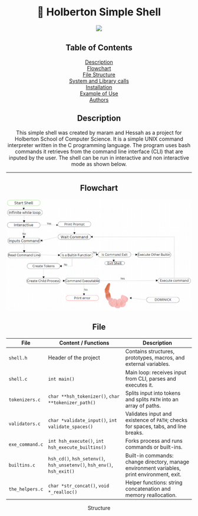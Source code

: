 <div align="center">

# 🐚 Holberton Simple Shell


  <img src="https://media3.giphy.com/media/v1.Y2lkPTc5MGI3NjExcno3M2dmenpscDIzODIyc3I5N3BvZWNmM3k4emdmNWZ3ZWgxemt3dCZlcD12MV9pbnRlcm5hbF9naWZfYnlfaWQmY3Q9Zw/QDjpIL6oNCVZ4qzGs7/giphy.gif" width="400">

## Table of Contents
<div align="center">

<a href="#description">Description</a><br>
<a href="#flowchart">Flowchart</a><br>
<a href="#file-structure">File Structure</a><br>
<a href="#system-and-library-calls">System and Library calls</a><br>
<a href="#installation">Installation</a><br>
<a href="#example-of-use">Example of Use</a><br>
<a href="#authors">Authors</a>

</div>


## Description

This simple shell was created by maram and Hessah as a project for Holberton School of Computer Science. It is a simple UNIX command interpreter written in the C programming language. The program uses bash commands it retrieves from the command line interface (CLI) that are inputed by the user. The shell can be run in interactive and non interactive mode as shown below.


---



## Flowchart

<p align="center">
  <img src="https://github.com/maram-ra/holbertonschool-simple_shell/blob/b3627e8b4d1893be96269ee00e5d598c44b05d49/232889814-c96b5a35-7032-4b5c-8e06-4263eb0f5c2f.png"/>
</p>

## File

| File                | Content / Functions                                                                 | Description                                                                                   |
|---------------------|-------------------------------------------------------------------------------------|-----------------------------------------------------------------------------------------------|
| `shell.h`           | Header of the project                                                              | Contains structures, prototypes, macros, and external variables.                              |
| `shell.c`           | `int main()`                                                                        | Main loop: receives input from CLI, parses and executes it.                                   |
| `tokenizers.c`      | `char **hsh_tokenizer()`, `char **tokenizer_path()`                                 | Splits input into tokens and splits `PATH` into an array of paths.                            |
| `validators.c`      | `char *validate_input()`, `int validate_spaces()`                                   | Validates input and existence of `PATH`; checks for spaces, tabs, and line breaks.            |
| `exe_command.c`     | `int hsh_execute()`, `int hsh_execute_builtins()`                                   | Forks process and runs commands or built-ins.                                                 |
| `builtins.c`        | `hsh_cd()`, `hsh_setenv()`, `hsh_unsetenv()`, `hsh_env()`, `hsh_exit()`             | Built-in commands: change directory, manage environment variables, print environment, exit.   |
| `the_helpers.c`     | `char *str_concat()`, `void *_realloc()`                                            | Helper functions: string concatenation and memory reallocation.                               |
Structure


</div>
